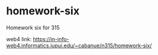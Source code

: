 # homework-six

Homework six for 315

web4 link: https://in-info-web4.informatics.iupui.edu/~cabanue/n315/homework-six/
